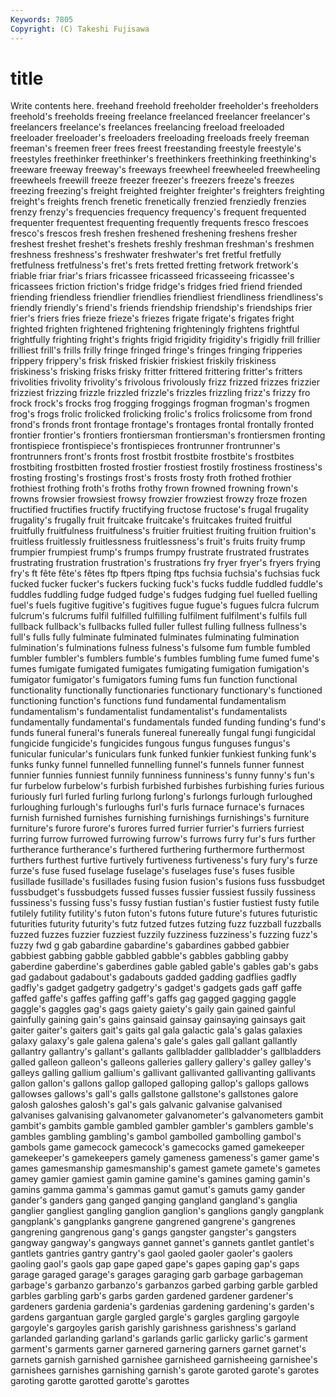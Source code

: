 ```yaml
---
Keywords: 7805 
Copyright: (C) Takeshi Fujisawa
---
```


# title

Write contents here.
freehand freehold
freeholder freeholder's freeholders freehold's freeholds freeing freelance freelanced freelancer freelancer's
freelancers freelance's freelances freelancing freeload freeloaded freeloader freeloader's freeloaders freeloading
freeloads freely freeman freeman's freemen freer frees freest freestanding freestyle
freestyle's freestyles freethinker freethinker's freethinkers freethinking freethinking's freeware freeway freeway's
freeways freewheel freewheeled freewheeling freewheels freewill freeze freezer freezer's freezers
freeze's freezes freezing freezing's freight freighted freighter freighter's freighters freighting
freight's freights french frenetic frenetically frenzied frenziedly frenzies frenzy frenzy's
frequencies frequency frequency's frequent frequented frequenter frequentest frequenting frequently frequents
fresco frescoes fresco's frescos fresh freshen freshened freshening freshens fresher
freshest freshet freshet's freshets freshly freshman freshman's freshmen freshness freshness's
freshwater freshwater's fret fretful fretfully fretfulness fretfulness's fret's frets fretted
fretting fretwork fretwork's friable friar friar's friars fricassee fricasseed fricasseeing
fricassee's fricassees friction friction's fridge fridge's fridges fried friend friended
friending friendless friendlier friendlies friendliest friendliness friendliness's friendly friendly's friend's
friends friendship friendship's friendships frier frier's friers fries frieze frieze's
friezes frigate frigate's frigates fright frighted frighten frightened frightening frighteningly
frightens frightful frightfully frighting fright's frights frigid frigidity frigidity's frigidly
frill frillier frilliest frill's frills frilly fringe fringed fringe's fringes
fringing fripperies frippery frippery's frisk frisked friskier friskiest friskily friskiness
friskiness's frisking frisks frisky fritter frittered frittering fritter's fritters frivolities
frivolity frivolity's frivolous frivolously frizz frizzed frizzes frizzier frizziest frizzing
frizzle frizzled frizzle's frizzles frizzling frizz's frizzy fro frock frock's
frocks frog frogging froggings frogman frogman's frogmen frog's frogs frolic
frolicked frolicking frolic's frolics frolicsome from frond frond's fronds front
frontage frontage's frontages frontal frontally fronted frontier frontier's frontiers frontiersman
frontiersman's frontiersmen fronting frontispiece frontispiece's frontispieces frontrunner frontrunner's frontrunners front's
fronts frost frostbit frostbite frostbite's frostbites frostbiting frostbitten frosted frostier
frostiest frostily frostiness frostiness's frosting frosting's frostings frost's frosts frosty
froth frothed frothier frothiest frothing froth's froths frothy frown frowned
frowning frown's frowns frowsier frowsiest frowsy frowzier frowziest frowzy froze
frozen fructified fructifies fructify fructifying fructose fructose's frugal frugality frugality's
frugally fruit fruitcake fruitcake's fruitcakes fruited fruitful fruitfully fruitfulness fruitfulness's
fruitier fruitiest fruiting fruition fruition's fruitless fruitlessly fruitlessness fruitlessness's fruit's
fruits fruity frump frumpier frumpiest frump's frumps frumpy frustrate frustrated
frustrates frustrating frustration frustration's frustrations fry fryer fryer's fryers frying
fry's ft fête fête's fêtes ftp ftpers ftping ftps fuchsia
fuchsia's fuchsias fuck fucked fucker fucker's fuckers fucking fuck's fucks
fuddle fuddled fuddle's fuddles fuddling fudge fudged fudge's fudges fudging
fuel fuelled fuelling fuel's fuels fugitive fugitive's fugitives fugue fugue's
fugues fulcra fulcrum fulcrum's fulcrums fulfil fulfilled fulfilling fulfilment fulfilment's
fulfils full fullback fullback's fullbacks fulled fuller fullest fulling fullness
fullness's full's fulls fully fulminate fulminated fulminates fulminating fulmination fulmination's
fulminations fulness fulness's fulsome fum fumble fumbled fumbler fumbler's fumblers
fumble's fumbles fumbling fume fumed fume's fumes fumigate fumigated fumigates
fumigating fumigation fumigation's fumigator fumigator's fumigators fuming fums fun function
functional functionality functionally functionaries functionary functionary's functioned functioning function's functions
fund fundamental fundamentalism fundamentalism's fundamentalist fundamentalist's fundamentalists fundamentally fundamental's fundamentals
funded funding funding's fund's funds funeral funeral's funerals funereal funereally
fungal fungi fungicidal fungicide fungicide's fungicides fungous fungus funguses fungus's
funicular funicular's funiculars funk funked funkier funkiest funking funk's funks
funky funnel funnelled funnelling funnel's funnels funner funnest funnier funnies
funniest funnily funniness funniness's funny funny's fun's fur furbelow furbelow's
furbish furbished furbishes furbishing furies furious furiously furl furled furling
furlong furlong's furlongs furlough furloughed furloughing furlough's furloughs furl's furls
furnace furnace's furnaces furnish furnished furnishes furnishing furnishings furnishings's furniture
furniture's furore furore's furores furred furrier furrier's furriers furriest furring
furrow furrowed furrowing furrow's furrows furry fur's furs further furtherance
furtherance's furthered furthering furthermore furthermost furthers furthest furtive furtively furtiveness
furtiveness's fury fury's furze furze's fuse fused fuselage fuselage's fuselages
fuse's fuses fusible fusillade fusillade's fusillades fusing fusion fusion's fusions
fuss fussbudget fussbudget's fussbudgets fussed fusses fussier fussiest fussily fussiness
fussiness's fussing fuss's fussy fustian fustian's fustier fustiest fusty futile
futilely futility futility's futon futon's futons future future's futures futuristic
futurities futurity futurity's futz futzed futzes futzing fuzz fuzzball fuzzballs
fuzzed fuzzes fuzzier fuzziest fuzzily fuzziness fuzziness's fuzzing fuzz's fuzzy
fwd g gab gabardine gabardine's gabardines gabbed gabbier gabbiest gabbing
gabble gabbled gabble's gabbles gabbling gabby gaberdine gaberdine's gaberdines gable
gabled gable's gables gab's gabs gad gadabout gadabout's gadabouts gadded
gadding gadflies gadfly gadfly's gadget gadgetry gadgetry's gadget's gadgets gads
gaff gaffe gaffed gaffe's gaffes gaffing gaff's gaffs gag gagged
gagging gaggle gaggle's gaggles gag's gags gaiety gaiety's gaily gain
gained gainful gainfully gaining gain's gains gainsaid gainsay gainsaying gainsays
gait gaiter gaiter's gaiters gait's gaits gal gala galactic gala's
galas galaxies galaxy galaxy's gale galena galena's gale's gales gall
gallant gallantly gallantry gallantry's gallant's gallants gallbladder gallbladder's gallbladders galled
galleon galleon's galleons galleries gallery gallery's galley galley's galleys galling
gallium gallium's gallivant gallivanted gallivanting gallivants gallon gallon's gallons gallop
galloped galloping gallop's gallops gallows gallowses gallows's gall's galls gallstone
gallstone's gallstones galore galosh galoshes galosh's gal's gals galvanic galvanise
galvanised galvanises galvanising galvanometer galvanometer's galvanometers gambit gambit's gambits gamble
gambled gambler gambler's gamblers gamble's gambles gambling gambling's gambol gambolled
gambolling gambol's gambols game gamecock gamecock's gamecocks gamed gamekeeper gamekeeper's
gamekeepers gamely gameness gameness's gamer game's games gamesmanship gamesmanship's gamest
gamete gamete's gametes gamey gamier gamiest gamin gamine gamine's gamines
gaming gamin's gamins gamma gamma's gammas gamut gamut's gamuts gamy
gander gander's ganders gang ganged ganging gangland gangland's ganglia ganglier
gangliest gangling ganglion ganglion's ganglions gangly gangplank gangplank's gangplanks gangrene
gangrened gangrene's gangrenes gangrening gangrenous gang's gangs gangster gangster's gangsters
gangway gangway's gangways gannet gannet's gannets gantlet gantlet's gantlets gantries
gantry gantry's gaol gaoled gaoler gaoler's gaolers gaoling gaol's gaols
gap gape gaped gape's gapes gaping gap's gaps garage garaged
garage's garages garaging garb garbage garbageman garbage's garbanzo garbanzo's garbanzos
garbed garbing garble garbled garbles garbling garb's garbs garden gardened
gardener gardener's gardeners gardenia gardenia's gardenias gardening gardening's garden's gardens
gargantuan gargle gargled gargle's gargles gargling gargoyle gargoyle's gargoyles garish
garishly garishness garishness's garland garlanded garlanding garland's garlands garlic garlicky
garlic's garment garment's garments garner garnered garnering garners garnet garnet's
garnets garnish garnished garnishee garnisheed garnisheeing garnishee's garnishees garnishes garnishing
garnish's garote garoted garote's garotes garoting garotte garotted garotte's garottes
